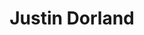 ---
title: Justin Dorland
headshot: images/uploads/Justin_Dorland.jpg
role: Black Ops
year: Senior
major: Industrial Design/Mechanical Engineering
webpage: https://www.justindorland.com/
---